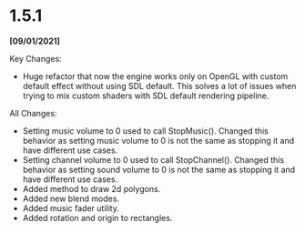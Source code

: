 # 1.5.1

**[09/01/2021]**

Key Changes:

- Huge refactor that now the engine works only on OpenGL with custom default effect without using SDL default. This solves a lot of issues when trying to mix custom shaders with SDL default rendering pipeline.

All Changes:

- Setting music volume to 0 used to call StopMusic(). Changed this behavior as setting music volume to 0 is not the same as stopping it and have different use cases.
- Setting channel volume to 0 used to call StopChannel(). Changed this behavior as setting sound volume to 0 is not the same as stopping it and have different use cases.
- Added method to draw 2d polygons.
- Added new blend modes.
- Added music fader utility.
- Added rotation and origin to rectangles.